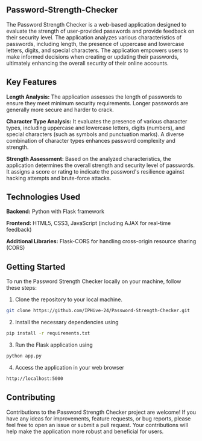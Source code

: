 <h2>Password-Strength-Checker</h2>
The Password Strength Checker is a web-based application designed to evaluate the strength of user-provided passwords and provide feedback on their security level. The application analyzes various characteristics of passwords, including length, the presence of uppercase and lowercase letters, digits, and special characters. The application empowers users to make informed decisions when creating or updating their passwords, ultimately enhancing the overall security of their online accounts.

<h2>Key Features</h2>

**Length Analysis:** The application assesses the length of passwords to ensure they meet minimum security requirements. Longer passwords are generally more secure and harder to crack.

**Character Type Analysis:** It evaluates the presence of various character types, including uppercase and lowercase letters, digits (numbers), and special characters (such as symbols and punctuation marks). A diverse combination of character types enhances password complexity and strength.

**Strength Assessment:** Based on the analyzed characteristics, the application determines the overall strength and security level of passwords. It assigns a score or rating to indicate the password's resilience against hacking attempts and brute-force attacks.

<h2>Technologies Used</h2>

**Backend:** Python with Flask framework

**Frontend:** HTML5, CSS3, JavaScript (including AJAX for real-time feedback)

**Additional Libraries:** Flask-CORS for handling cross-origin resource sharing (CORS)

<h2>Getting Started</h2>

To run the Password Strength Checker locally on your machine, follow these steps:

1. Clone the repository to your local machine.
   
```bash
git clone https://github.com/IPHive-24/Password-Strength-Checker.git
```

2. Install the necessary dependencies using

```bash
pip install -r requirements.txt
```

3. Run the Flask application using
   
```bash
python app.py
```

4. Access the application in your web browser

```bash
http://localhost:5000
```

<h2>Contributing</h2>
Contributions to the Password Strength Checker project are welcome! If you have any ideas for improvements, feature requests, or bug reports, please feel free to open an issue or submit a pull request. Your contributions will help make the application more robust and beneficial for users.
